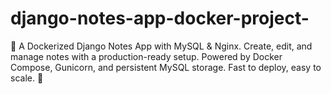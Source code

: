 # django-notes-app-docker-project-
📝 A Dockerized Django Notes App with MySQL &amp; Nginx. Create, edit, and manage notes with a production-ready setup. Powered by Docker Compose, Gunicorn, and persistent MySQL storage. Fast to deploy, easy to scale. 🚀
